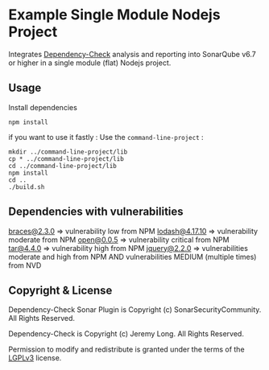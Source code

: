 
Example Single Module Nodejs Project
=====================================

Integrates [Dependency-Check] analysis and reporting into SonarQube v6.7 or higher in a single module (flat) Nodejs project.

Usage
-------------------
Install dependencies
```
npm install
```

if you want to use it fastly :
Use the `command-line-project` :
```
mkdir ../command-line-project/lib
cp * ../command-line-project/lib
cd ../command-line-project/lib
npm install
cd ..
./build.sh
```

Dependencies with vulnerabilities
-------------------

braces@2.3.0 => vulnerability low from NPM
lodash@4.17.10 => vulnerability moderate from NPM
open@0.0.5 => vulnerability critical from NPM
tar@4.4.0 => vulnerability high from NPM
jquery@2.2.0 => vulnerabilities moderate and high from NPM AND vulnerabilities MEDIUM (multiple times) from NVD


Copyright & License
-------------------

Dependency-Check Sonar Plugin is Copyright (c) SonarSecurityCommunity. All Rights Reserved.

Dependency-Check is Copyright (c) Jeremy Long. All Rights Reserved.

Permission to modify and redistribute is granted under the terms of the [LGPLv3] license.

  [LGPLv3]: http://www.gnu.org/licenses/lgpl.txt
  [Dependency-Check]: https://www.owasp.org/index.php/OWASP_Dependency_Check
